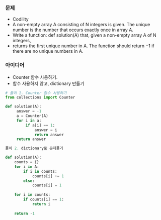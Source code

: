 ### 문제
* Codility
* A non-empty array A consisting of N integers is given. The unique number is the number that occurs exactly once in array A.
* Write a function: def solution(A) that, given a non-empty array A of N integers, 
* returns the first unique number in A. The function should return −1 if there are no unique numbers in A.

### 아이디어
* Counter 함수 사용하기.
* 함수 사용하지 않고, dictionary 만들기

```python
# 풀이 1. Counter 함수 사용하기
from collections import Counter

def solution(A):
     answer = -1
     a = Counter(A)
     for i in a:
         if a[i] == 1:
             answer = i
             return answer
     return answer
```

```python
풀이 2. dictionary로 문제풀기

def solution(A):
    counts = {}
    for i in A:
        if i in counts:
            counts[i] += 1
        else:
            counts[i] = 1
    
    for i in counts:
        if counts[i] == 1:
            return i
    
    return -1
```
